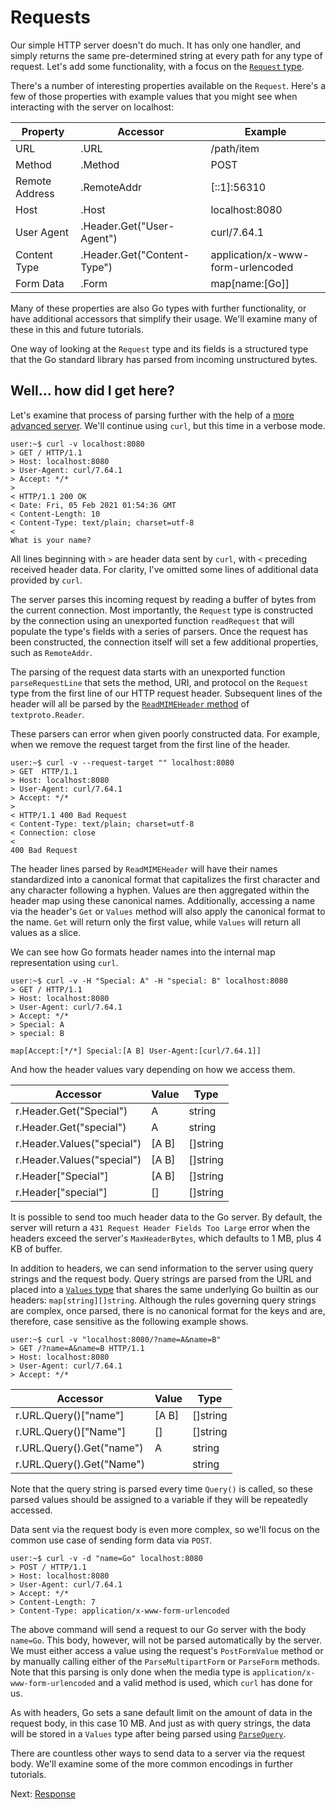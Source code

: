 Requests
====

Our simple HTTP server doesn't do much. It has only one handler, and simply returns the same pre-determined string at every path for any type of request. Let's add some functionality, with a focus on the [`Request` type](https://golang.org/pkg/net/http/#Request).

There's a number of interesting properties available on the `Request`. Here's a few of those properties with example values that you might see when interacting with the server on localhost:

| Property       | Accessor                    | Example                           |
| -------------- | --------------------------- | --------------------------------- |
| URL            | .URL                        | /path/item                        |
| Method         | .Method                     | POST                              |
| Remote Address | .RemoteAddr                 | [::1]:56310                       |
| Host           | .Host                       | localhost:8080                    |
| User Agent     | .Header.Get("User-Agent")   | curl/7.64.1                       |
| Content Type   | .Header.Get("Content-Type") | application/x-www-form-urlencoded |
| Form Data      | .Form                       | map[name:[Go]]                    |

Many of these properties are also Go types with further functionality, or have additional accessors that simplify their usage. We'll examine many of these in this and future tutorials.

One way of looking at the `Request` type and its fields is a structured type that the Go standard library has parsed from incoming unstructured bytes.


## Well... how did I get here?

Let's examine that process of parsing further with the help of a [more advanced server](request.go). We'll continue using `curl`, but this time in a verbose mode.

```console
user:~$ curl -v localhost:8080
> GET / HTTP/1.1
> Host: localhost:8080
> User-Agent: curl/7.64.1
> Accept: */*
>
< HTTP/1.1 200 OK
< Date: Fri, 05 Feb 2021 01:54:36 GMT
< Content-Length: 10
< Content-Type: text/plain; charset=utf-8
<
What is your name?
```

All lines beginning with `>` are header data sent by `curl`, with `<` preceding received header data. For clarity, I've omitted some lines of additional data provided by `curl`.

The server parses this incoming request by reading a buffer of bytes from the current connection. Most importantly, the `Request` type is constructed by the connection using an unexported function `readRequest` that will populate the type's fields with a series of parsers. Once the request has been constructed, the connection itself will set a few additional properties, such as `RemoteAddr`.

The parsing of the request data starts with an unexported function `parseRequestLine` that sets the method, URI, and protocol on the `Request` type from the first line of our HTTP request header. Subsequent lines of the header will all be parsed by the [`ReadMIMEHeader` method](https://golang.org/pkg/net/textproto/#Reader.ReadMIMEHeader) of `textproto.Reader`.

These parsers can error when given poorly constructed data. For example, when we remove the request target from the first line of the header.

```console
user:~$ curl -v --request-target "" localhost:8080
> GET  HTTP/1.1
> Host: localhost:8080
> User-Agent: curl/7.64.1
> Accept: */*
>
< HTTP/1.1 400 Bad Request
< Content-Type: text/plain; charset=utf-8
< Connection: close
<
400 Bad Request
```

The header lines parsed by `ReadMIMEHeader` will have their names standardized into a canonical format that capitalizes the first character and any character following a hyphen. Values are then aggregated within the header map using these canonical names. Additionally, accessing a name via the header's `Get` or `Values` method will also apply the canonical format to the name. `Get` will return only the first value, while `Values` will return all values as a slice.

We can see how Go formats header names into the internal map representation using `curl`.

```console
user:~$ curl -v -H "Special: A" -H "special: B" localhost:8080
> GET / HTTP/1.1
> Host: localhost:8080
> User-Agent: curl/7.64.1
> Accept: */*
> Special: A
> special: B
```

    map[Accept:[*/*] Special:[A B] User-Agent:[curl/7.64.1]]

And how the header values vary depending on how we access them.

| Accessor                   | Value | Type     |
| -------------------------- | ----- | -------- |
| r.Header.Get("Special")    | A     | string   |
| r.Header.Get("special")    | A     | string   |
| r.Header.Values("special") | [A B] | []string |
| r.Header.Values("special") | [A B] | []string |
| r.Header["Special"]        | [A B] | []string |
| r.Header["special"]        | []    | []string |

It is possible to send too much header data to the Go server. By default, the server will return a `431 Request Header Fields Too Large` error when the headers exceed the server's `MaxHeaderBytes`, which defaults to 1 MB, plus 4 KB of buffer.

In addition to headers, we can send information to the server using query strings and the request body. Query strings are parsed from the URL and placed into a [`Values` type](https://golang.org/pkg/net/url/#Values) that shares the same underlying Go builtin as our headers: `map[string][]string`. Although the rules governing query strings are complex, once parsed, there is no canonical format for the keys and are, therefore, case sensitive as the following example shows.

```console
user:~$ curl -v "localhost:8080/?name=A&name=B"
> GET /?name=A&name=B HTTP/1.1
> Host: localhost:8080
> User-Agent: curl/7.64.1
> Accept: */*
```

| Accessor                  | Value | Type     |
| ------------------------- | ----- | -------- |
| r.URL.Query()["name"]     | [A B] | []string |
| r.URL.Query()["Name"]     | []    | []string |
| r.URL.Query().Get("name") | A     | string   |
| r.URL.Query().Get("Name") |       | string   |

Note that the query string is parsed every time `Query()` is called, so these parsed values should be assigned to a variable if they will be repeatedly accessed.

Data sent via the request body is even more complex, so we'll focus on the common use case of sending form data via `POST`.

```console
user:~$ curl -v -d "name=Go" localhost:8080
> POST / HTTP/1.1
> Host: localhost:8080
> User-Agent: curl/7.64.1
> Accept: */*
> Content-Length: 7
> Content-Type: application/x-www-form-urlencoded
```

The above command will send a request to our Go server with the body `name=Go`. This body, however, will not be parsed automatically by the server. We must either access a value using the request's `PostFormValue` method or by manually calling either of the `ParseMultipartForm` or `ParseForm` methods. Note that this parsing is only done when the media type is `application/x-www-form-urlencoded` and a valid method is used, which `curl` has done for us.

As with headers, Go sets a sane default limit on the amount of data in the request body, in this case 10 MB. And just as with query strings, the data will be stored in a `Values` type after being parsed using [`ParseQuery`](https://golang.org/pkg/net/url/#ParseQuery).

There are countless other ways to send data to a server via the request body. We'll examine some of the more common encodings in further tutorials.

Next: [Response](/03_response/)
